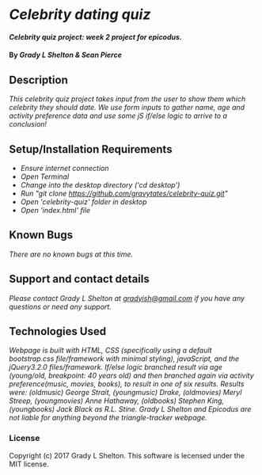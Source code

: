 # _Celebrity dating quiz_

#### _Celebrity quiz project: week 2 project for epicodus._
#### By _Grady L Shelton & Sean Pierce_

## Description

_This celebrity quiz project takes input from the user to show them which celebrity they should date. We use form inputs to gather name, age and activity preference data and use some jS if/else logic to arrive to a conclusion!_

## Setup/Installation Requirements

* _Ensure internet connection_
* _Open Terminal_
* _Change into the desktop directory ('cd desktop')_
* _Run "git clone  https://github.com/gravytates/celebrity-quiz.git"_
* _Open 'celebrity-quiz' folder in desktop_
* _Open 'index.html' file_

## Known Bugs

_There are no known bugs at this time._

## Support and contact details

_Please contact Grady L Shelton at gradyish@gmail.com if you have any questions or need any support._

## Technologies Used

_Webpage is built with HTML, CSS (specifically using a default bootstrap.css file/framework with minimal styling), javaScript, and the jQuery3.2.0 files/framework. If/else logic branched result via age (young/old, breakpoint: 40 years old) and then branched again via activity preference(music, movies, books), to result in one of six results. Results were: (oldmusic) George Strait, (youngmusic) Drake, (oldmovies) Meryl Streep, (youngmovies) Anne Hathaway, (oldbooks) Stephen King, (youngbooks) Jack Black as R.L. Stine. Grady L Shelton and Epicodus are not liable for anything beyond the triangle-tracker webpage._

### License

Copyright (c) 2017 Grady L Shelton. This software is lecensed under the MIT license.
